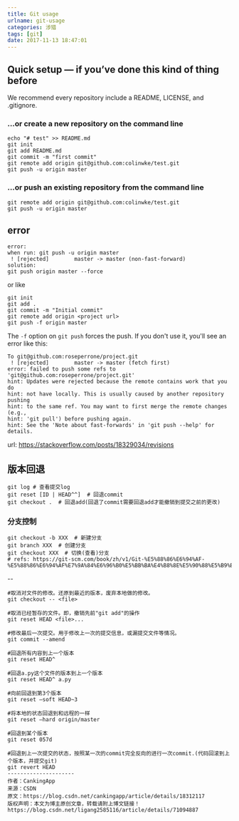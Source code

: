 ```yaml
---
title: Git usage
urlname: git-usage
categories: 涉猎
tags: [git]
date: 2017-11-13 18:47:01
---
```

## Quick setup — if you’ve done this kind of thing before

We recommend every repository include a README, LICENSE, and .gitignore.

### …or create a new repository on the command line

```
echo "# test" >> README.md
git init
git add README.md
git commit -m "first commit"
git remote add origin git@github.com:colinwke/test.git
git push -u origin master
```

### …or push an existing repository from the command line

```
git remote add origin git@github.com:colinwke/test.git
git push -u origin master
```

## error

```
error:
when run: git push -u origin master
 ! [rejected]        master -> master (non-fast-forward)
solution:
git push origin master --force
```

or like

```
git init
git add .
git commit -m "Initial commit"
git remote add origin <project url>
git push -f origin master
```

The `-f` option on `git push` forces the push. If you don't use it, you'll see an error like this:

```
To git@github.com:roseperrone/project.git
 ! [rejected]        master -> master (fetch first)
error: failed to push some refs to 'git@github.com:roseperrone/project.git'
hint: Updates were rejected because the remote contains work that you do
hint: not have locally. This is usually caused by another repository pushing
hint: to the same ref. You may want to first merge the remote changes (e.g.,
hint: 'git pull') before pushing again.
hint: See the 'Note about fast-forwards' in 'git push --help' for details.
```
url: https://stackoverflow.com/posts/18329034/revisions

## 版本回退

``` git
git log # 查看提交log
git reset [ID | HEAD^^]  # 回退commit
git checkout .  # 回退add(回退了commit需要回退add才能撤销到提交之前的更改)
```

### 分支控制

``` git
git checkout -b XXX  # 新建分支
git branch XXX  # 创建分支
git checkout XXX  # 切换(查看)分支
# refs: https://git-scm.com/book/zh/v1/Git-%E5%88%86%E6%94%AF-%E5%88%86%E6%94%AF%E7%9A%84%E6%96%B0%E5%BB%BA%E4%B8%8E%E5%90%88%E5%B9%B6
```

--

``` git
#取消对文件的修改。还原到最近的版本，废弃本地做的修改。
git checkout -- <file>

#取消已经暂存的文件。即，撤销先前"git add"的操作
git reset HEAD <file>...

#修改最后一次提交。用于修改上一次的提交信息，或漏提交文件等情况。
git commit --amend

#回退所有内容到上一个版本
git reset HEAD^

#回退a.py这个文件的版本到上一个版本  
git reset HEAD^ a.py  

#向前回退到第3个版本  
git reset –soft HEAD~3  

#将本地的状态回退到和远程的一样  
git reset –hard origin/master  

#回退到某个版本  
git reset 057d  

#回退到上一次提交的状态，按照某一次的commit完全反向的进行一次commit.(代码回滚到上个版本，并提交git)
git revert HEAD
--------------------- 
作者：CankingApp 
来源：CSDN 
原文：https://blog.csdn.net/cankingapp/article/details/18312117 
版权声明：本文为博主原创文章，转载请附上博文链接！
https://blog.csdn.net/ligang2585116/article/details/71094887
```

